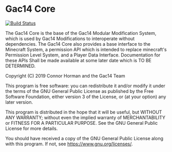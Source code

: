 # Gac14 Core #

[![Build Status](https://travis-ci.org/chorman0773/Gac14-Core.svg?branch=master)](https://travis-ci.org/chorman0773/Gac14-Core)

The Gac14 Core is the base of the Gac14 Modular Modification System, which is used by Gac14 Modifications to interoperate without dependencies. 
The Gac14 Core also provides a base interface to the Minecraft System, a permission API which is intended to replace minecraft's Permission Level System, and a Player Data Interface. 
Documentation for these APIs Shall be made available at some later date which is TO BE DETERMINED. 

Copyright (C) 2019 Connor Horman and the Gac14 Team

This program is free software: you can redistribute it and/or modify
it under the terms of the GNU General Public License as published by
the Free Software Foundation, either version 3 of the License, or
(at your option) any later version.

This program is distributed in the hope that it will be useful,
but WITHOUT ANY WARRANTY; without even the implied warranty of
MERCHANTABILITY or FITNESS FOR A PARTICULAR PURPOSE.  See the
GNU General Public License for more details.

You should have received a copy of the GNU General Public License
along with this program.  If not, see <https://www.gnu.org/licenses/>.

